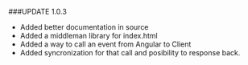 ###UPDATE 1.0.3

- Added better documentation in source
- Added a middleman library for index.html
- Added a way to call an event from Angular to Client
- Added syncronization for that call and posibility to response back.

